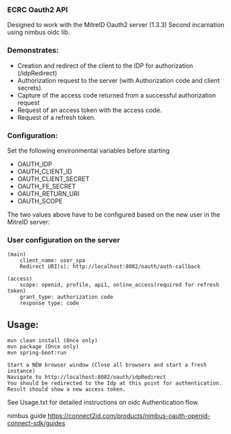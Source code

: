 ### ECRC Oauth2 API

Designed to work with the MitreID Oauth2 server (1.3.3) 
Second incarnation using nimbus oidc lib.

### Demonstrates:
- Creation and redirect of the client to the IDP for authorization (/idpRedirect)
- Authorization request to the server (with Authorization code and client secrets). 
- Capture of the access code returned from a successful authorization request
- Request of an access token with the access code.
- Request of a refresh token.   

### Configuration:
Set the following environmental variables before starting  
- OAUTH_IDP
- OAUTH_CLIENT_ID  
- OAUTH_CLIENT_SECRET
- OAUTH_FE_SECRET
- OAUTH_RETURN_URI
- OAUTH_SCOPE   
  
The two values above have to be configured based on the new user in the MitreID server: 

### User configuration on the server

    (main) 
        client_name: user_spa
        Redirect URI(s): http://localhost:8082/oauth/auth-callback

    (access) 
        scope: openid, profile, api1, online_access(required for refresh token)
        grant_type: authorization code
        response type: code

## Usage:

    mvn clean install (Once only)
    mvn package (Once only)
    mvn spring-boot:run

    Start a NEW browser window (Close all browsers and start a fresh instance)
    Navigate to http://localhost:8082/oauth/idpRedirect 
    You should be redirected to the Idp at this point for authentication. 
    Result should show a new access token.


See Usage.txt for detailed instructions on oidc Authentication flow. 

nimbus guide
https://connect2id.com/products/nimbus-oauth-openid-connect-sdk/guides


